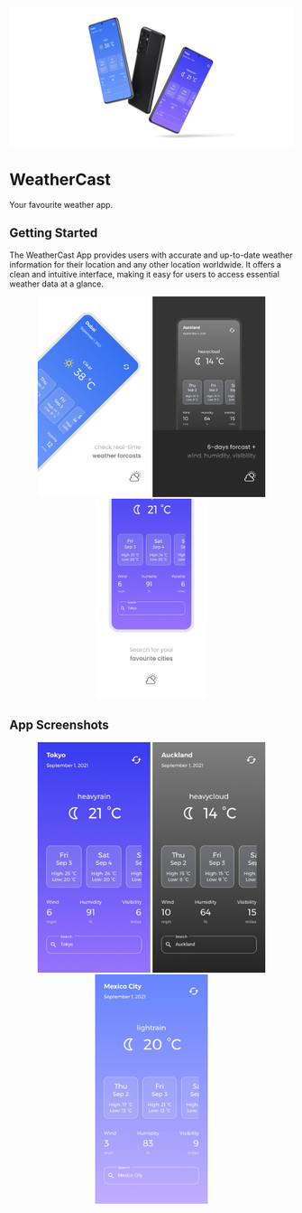 ![WeatherCast Cover](https://github.com/derryraja/GitHubImgHosting/blob/main/Feature%20Graphic.png?raw=true)

# WeatherCast

Your favourite weather app.

## Getting Started

The WeatherCast App provides users with accurate and up-to-date weather information for their location and any other location worldwide. It offers a clean and intuitive interface, making it easy for users to access essential weather data at a glance.

<p align="center">
  <img src="https://github.com/derryraja/GitHubImgHosting/blob/main/Slide%2016_9%20-%201.png?raw=true" width="200" />
  <img src="https://github.com/derryraja/GitHubImgHosting/blob/main/Slide%2016_9%20-%202.png?raw=true" width="200" />
  <img src="https://github.com/derryraja/GitHubImgHosting/blob/main/Slide%2016_9%20-%203.png?raw=true" width="200" />
</p>

## App Screenshots

<p align="center">
  <img src="https://github.com/derryraja/GitHubImgHosting/blob/main/heavyrain%20-%202.jpg?raw=true" width="200" />
  <img src="https://github.com/derryraja/GitHubImgHosting/blob/main/heavycloud.jpg?raw=true" width="200" /> 
  <img src="https://github.com/derryraja/GitHubImgHosting/blob/main/lightrain.jpg?raw=true" width="200" />
</p>
